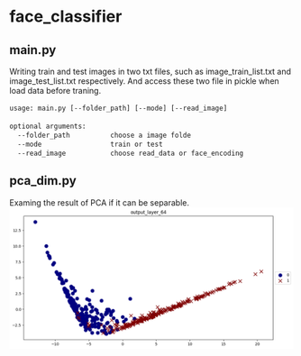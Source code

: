 # face_classifier

## main.py
Writing train and test images in two txt files, such as image_train_list.txt and image_test_list.txt respectively. And access these two file in pickle when load data before traning. 
```
usage: main.py [--folder_path] [--mode] [--read_image]

optional arguments:
  --folder_path          choose a image folde
  --mode                 train or test
  --read_image           choose read_data or face_encoding
```
## pca_dim.py
Examing the result of PCA if it can be separable.
![image](https://github.com/Chung-Yi/face_classifier/blob/master/pca_data/save_image/output_layer_64.png)
